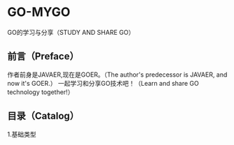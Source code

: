 # GO-MYGO
GO的学习与分享（STUDY AND SHARE GO）
## 前言（Preface）
作者前身是JAVAER,现在是GOER。（The author's predecessor is JAVAER, and now it's GOER.）
一起学习和分享GO技术吧！（Learn and share GO technology together!）
## 目录（Catalog）
1.基础类型
